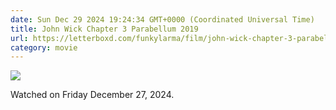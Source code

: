 ```yaml
---
date: Sun Dec 29 2024 19:24:34 GMT+0000 (Coordinated Universal Time)
title: John Wick Chapter 3 Parabellum 2019
url: https://letterboxd.com/funkylarma/film/john-wick-chapter-3-parabellum/
category: movie
---
```


![](https://a.ltrbxd.com/resized/film-poster/3/9/0/0/3/9/390039-john-wick-chapter-3-parabellum-0-600-0-900-crop.jpg?v=589aeaad00)

Watched on Friday December 27, 2024.
